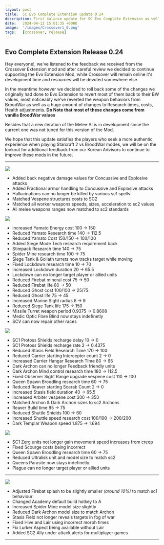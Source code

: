 ```yaml
---
layout: post
title:  SC Evo Complete Extension update 0.24
description: First balance update for SC Evo Complete Extension as well as addressing feedback received by the KR community
date:   2024-04-12 15:01:35 +0000
image:  '/images/Crossover1_0.png'
tags:   [crossover, release]
---
```


## Evo Complete Extension Release 0.24

Hey everyone!, we've listened to the feedback we received from the Crossover Extension mod and after careful review we decided to continue supporting the Evo Extension Mod, while Crossover will remain online it's development time and resources will be devoted somewhere else.

In the meantime however we decided to roll back some of the changes we originally had done to Evo Extension to revert most of them back to their BW values, most noticeably we've reverted the weapon behaviors from BroodWar as well as a huge amount of changes to Research times, costs, Health adjustments.
**Do Note that most of these changes come from vanilla BroodWar values**

Besides that a new iteration of the Melee AI is in development since the current one was not tuned for this version of the Mod.

We hope that this update satisfies the players who seek a more authentic experience when playing Starcraft 2 vs BroodWar modes, we will be on the lookout for additional feedback from our Korean Advisors to continue to improve these mods in the future.

***

![]({{site.baseurl}}/images/Divider_Extension.png)

* Added back negative damage values for Concussive and Explosive attacks
* Added Fractional armor handling to Concussive and Explosive attacks
* Hallucinations can no longer be killed by various sc1 spells
* Matched Vespene structures costs to SC2
* Matched all worker weapons speeds, sizes, acceleration to sc2 values
* All melee weapons ranges now matched to sc2 standards

![]({{site.baseurl}}/images/Divider_Terran.png)

* Increased Yamato Energy cost 100 -> 150
* Reduced Yamato Research time 140 -> 112.5
* Reduced Yamato Cost 150/150 -> 100/100
* Added Siege Mode Tech research requirement back
* Stimpack Research time 140 -> 75
* Spider Mine research time 100 -> 75
* Siege Tank & Goliath turrets now tracks target while moving
* Fixed Lockdown research time 10 -> 70
* Increased Lockdown duration 20 -> 65.5
* Lockdown can no longer target player or allied units
* Reduced Firebat mineral cost 75 -> 50
* Reduced Firebat life 80 -> 50
* Reduced Ghost cost 100/100 -> 25/75
* Reduced Ghost life 75 -> 45
* Increased Marine Sight radius 8 -> 9
* Reduced Siege Tank life 175 -> 150
* Missile Turret weapon period 0.9375 -> 0.8608 
* Medic Optic Flare Blind now stays indefinetly 
* SCV can now repair other races

![]({{site.baseurl}}/images/Divider_Protoss.png)

* SC1 Protoss Shields recharge delay 10 -> 0
* SC1 Protoss Shields recharge rate 2 -> 0.4375
* Reduced Stasis Field Research Time 170 -> 100
* Reduced Carrier starting Interceptor count 2 -> 0
* Increased Carrier Hangar Research Time 80 -> 65
* Dark Archon can no longer Feedback friendly units
* Dark Archon Mind control research time 180 -> 112.5
* Fixed Observer Sight Range upgrade vespene cost 110 -> 100
* Queen Spawn Broodling research time 60 -> 75
* Reduced Reaver starting Scarab Count 2 -> 0
* Increased Stasis field duration 40 -> 65.5
* Increased Arbiter vespene cost 300 -> 350
* Matched Archon & Dark Archon sizes to sc2 Archons
* Reaver Build time 85 -> 75
* Reduced Shuttle Shields 100 -> 60
* Increased Shuttle speed research cost 100/100 -> 200/200
* Dark Templar Weapon speed 1.875 -> 1.694


![]({{site.baseurl}}/images/Divider_Zerg.png)

* SC1 Zerg units not longer gain movement speed increases from creep
* Fixed Scourge costs being incorrect
* Queen Spawn Broodling research time 60 -> 75
* Reduced Ultralisk unit and model size to match sc2
* Queens Parasite now stays indefinetly
* Plague can no longer target player or allied units 

***

![]({{site.baseurl}}/images/Divider_CoreMods.png)

* Adjusted Firebat splash to be slightly smaller _(around 10%)_ to match sc1 behaviour
* Changed Academy default build hotkey to A
* Increased Spider Mine model size slightly
* Reduced Dark Archon model size to match Archon
* Stasis Field not longer reveals targets in fog of war
* Fixed Hive and Lair using incorrect morph times
* Fix Lurker Aspect being available without Lair
* Added SC2 Ally under attack alerts for multiplayer games

***